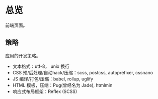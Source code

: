 # 总览

前端页面。

## 策略

应用的开发策略。

- 文本格式：utf-8， unix 换行
- CSS 预/后处理/自动hack/压缩：scss, postcss, autoprefixer, cssnano
- JS 编译/打包/压缩：babel, rollup, uglify
- HTML 模板，压缩：Pug(曾经名为 Jade), htmlmin
- 响应式布局框架：Reflex (SCSS)
